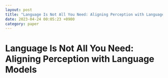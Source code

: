 ```yaml
---
layout: post
title: "Language Is Not All You Need: Aligning Perception with Language Models"
date: 2023-04-24 00:05:23 +0900
category: paper
---
```


# Language Is Not All You Need: Aligning Perception with Language Models

